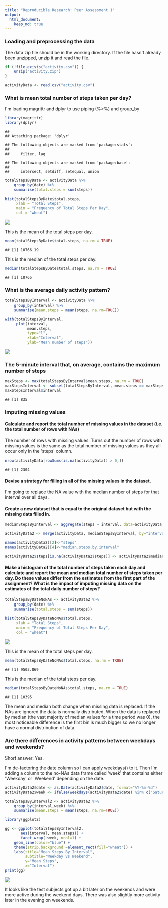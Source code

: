 ```yaml
---
title: "Reproducible Research: Peer Assessment 1"
output: 
  html_document:
    keep_md: true
---
```



### Loading and preprocessing the data

The data zip file should be in the working directory. 
If the file hasn't already been unzipped, unzip it and read the file.


```r
if (!file.exists("activity.csv")) {
    unzip("activity.zip")
} 

activityData <- read.csv("activity.csv")
```

### What is mean total number of steps taken per day?
I'm loading magrittr and dplyr to use piping (%>%) and group_by

```r
library(magrittr)
library(dplyr)
```

```
## 
## Attaching package: 'dplyr'
```

```
## The following objects are masked from 'package:stats':
## 
##     filter, lag
```

```
## The following objects are masked from 'package:base':
## 
##     intersect, setdiff, setequal, union
```

```r
totalStepsByDate <- activityData %>%
    group_by(date) %>%
    summarise(total.steps = sum(steps))
    
hist(totalStepsByDate$total.steps, 
     xlab = "Total Steps", 
     main = "Frequency of Total Steps Per Day",
     col = "wheat")
```

![](PA1_template_files/figure-html/unnamed-chunk-2-1.png)<!-- -->

This is the mean of the total steps per day.


```r
mean(totalStepsByDate$total.steps, na.rm = TRUE)
```

```
## [1] 10766.19
```

This is the median of the total steps per day.


```r
median(totalStepsByDate$total.steps, na.rm = TRUE)
```

```
## [1] 10765
```

### What is the average daily activity pattern?


```r
totalStepsByInterval <- activityData %>%
    group_by(interval) %>%
    summarise(mean.steps = mean(steps, na.rm=TRUE))

with(totalStepsByInterval, 
     plot(interval, 
          mean.steps, 
          type="l",
          xlab="Interval",
          ylab="Mean number of steps"))
```

![](PA1_template_files/figure-html/unnamed-chunk-5-1.png)<!-- -->

### The 5-minute interval that, on average, contains the maximum number of steps


```r
maxSteps <- max(totalStepsByInterval$mean.steps, na.rm = TRUE)
maxStepsInterval <- subset(totalStepsByInterval, mean.steps == maxSteps)
maxStepsInterval$interval
```

```
## [1] 835
```

### Imputing missing values

#### Calculate and report the total number of missing values in the dataset (i.e. the total number of rows with NAs)

The number of rows with missing values. Turns out the number of rows with missing values is the same as the total number of missing values as they all occur only in the 'steps' column.


```r
nrow(activityData[rowSums(is.na(activityData)) > 0,])
```

```
## [1] 2304
```

#### Devise a strategy for filling in all of the missing values in the dataset. 
I'm going to replace the NA value with the median number of steps for that interval over all days.

#### Create a new dataset that is equal to the original dataset but with the missing data filled in.


```r
medianStepsByInterval <- aggregate(steps ~ interval, data=activityData, median)

activityData2 <- merge(activityData, medianStepsByInterval, by="interval")

names(activityData2)[2]<-"steps"
names(activityData2)[4]<-"median.steps.by.interval"

activityData2$steps[is.na(activityData2$steps)] <- activityData2$median.steps.by.interval[is.na(activityData2$steps)]
```


#### Make a histogram of the total number of steps taken each day and calculate and report the mean and median total number of steps taken per day. Do these values differ from the estimates from the first part of the assignment? What is the impact of imputing missing data on the estimates of the total daily number of steps?


```r
totalStepsByDateNoNAs <- activityData2 %>%
    group_by(date) %>%
    summarise(total.steps = sum(steps))
    
hist(totalStepsByDateNoNAs$total.steps, 
     xlab = "Total Steps", 
     main = "Frequency of Total Steps Per Day",
     col = "wheat")
```

![](PA1_template_files/figure-html/unnamed-chunk-9-1.png)<!-- -->
     
This is the mean of the total steps per day.


```r
mean(totalStepsByDateNoNAs$total.steps, na.rm = TRUE)
```

```
## [1] 9503.869
```

This is the median of the total steps per day.


```r
median(totalStepsByDateNoNAs$total.steps, na.rm = TRUE)
```

```
## [1] 10395
```

The mean and median both change when missing data is replaced. If the NAs are ignored the data is normally distributed. When the data is replaced by median (the vast majority of median values for a time period was 0), the most noticeable difference is the first bin is much bigger so we no longer have a normal distribution of data.

### Are there differences in activity patterns between weekdays and weekends?
Short answer: Yes.

I'm de-factoring the date column so I can apply weekdays() to it. Then I'm adding a column to the no-NAs data frame called 'week' that contains either 'Weekday' or 'Weekend' depending on the date.


```r
activityData2$date <- as.Date(activityData2$date, format="%Y-%m-%d")
activityData2$week <- ifelse(weekdays(activityData2$date) %in% c("Saturday", "Sunday"), "Weekend", "Weekday")

totalStepsByInterval2 <- activityData2 %>%
    group_by(interval,week) %>%
    summarise(mean.steps = mean(steps, na.rm=TRUE))

library(ggplot2)

gg <- ggplot(totalStepsByInterval2,
       aes(interval, mean.steps)) +
       facet_wrap(~week, ncol=1) +
    geom_line(color="blue") +
    theme(strip.background =element_rect(fill="wheat")) +
    labs(title="Mean Steps By Interval", 
         subtitle="Weekday vs Weekend",
         y="Mean Steps", 
         x="Interval")
print(gg)
```

![](PA1_template_files/figure-html/unnamed-chunk-12-1.png)<!-- -->

It looks like the test subjects got up a bit later on the weekends and were more active during the weekend days. There was also slightly more activity later in the evening on weekends.
